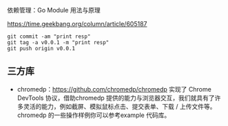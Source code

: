 依赖管理：Go Module 用法与原理

https://time.geekbang.org/column/article/605187


```shell
git commit -am "print resp"
git tag -a v0.0.1 -m "print resp"
git push origin v0.0.1
```

## 三方库
- chromedp：https://github.com/chromedp/chromedp 实现了 Chrome DevTools 协议，借助chromedp 提供的能力与浏览器交互，我们就具有了许多灵活的能力，例如截屏、模拟鼠标点击、提交表单、下载 / 上传文件等。chromedp 的一些操作样例你可以参考example 代码库。
